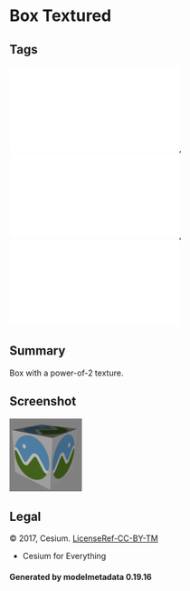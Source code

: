 # Box Textured

## Tags

![core](../../Models-core.md), ![issues](../../Models-issues.md), ![testing](../../Models-testing.md)

## Summary

Box with a power-of-2 texture.

## Screenshot

![screenshot](screenshot/screenshot.png)

## Legal

&copy; 2017, Cesium. [LicenseRef-CC-BY-TM]()

 - Cesium for Everything

#### Generated by modelmetadata 0.19.16